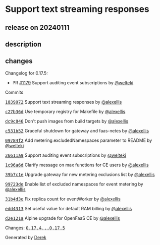 # Support text streaming responses

## release on 20240111

## description

## changes

Changelog for 0.17.5:

* PR <a class="issue-link js-issue-link" data-error-text="Failed to load title" data-id="2039952083" data-permission-text="Title is private" data-url="https://github.com/openfaas/faas-netes/issues/1179" data-hovercard-type="pull_request" data-hovercard-url="/openfaas/faas-netes/pull/1179/hovercard" href="https://github.com/openfaas/faas-netes/pull/1179">#1179</a> Support auditing event subscriptions by <a class="user-mention notranslate" data-hovercard-type="user" data-hovercard-url="/users/welteki/hovercard" data-octo-click="hovercard-link-click" data-octo-dimensions="link_type:self" href="https://github.com/welteki">@welteki</a>

Commits

<a class="commit-link" data-hovercard-type="commit" data-hovercard-url="https://github.com/openfaas/faas-netes/commit/18390724f523ba17b32f71473a568c6d9bff44a0/hovercard" href="https://github.com/openfaas/faas-netes/commit/18390724f523ba17b32f71473a568c6d9bff44a0"><tt>1839072</tt></a> Support text streaming responses by <a class="user-mention notranslate" data-hovercard-type="user" data-hovercard-url="/users/alexellis/hovercard" data-octo-click="hovercard-link-click" data-octo-dimensions="link_type:self" href="https://github.com/alexellis">@alexellis</a>

<a class="commit-link" data-hovercard-type="commit" data-hovercard-url="https://github.com/openfaas/faas-netes/commit/c27b36d255cbe2eb5484b598f512c3427b9acdcb/hovercard" href="https://github.com/openfaas/faas-netes/commit/c27b36d255cbe2eb5484b598f512c3427b9acdcb"><tt>c27b36d</tt></a> Use temporary registry for Makefile by <a class="user-mention notranslate" data-hovercard-type="user" data-hovercard-url="/users/alexellis/hovercard" data-octo-click="hovercard-link-click" data-octo-dimensions="link_type:self" href="https://github.com/alexellis">@alexellis</a>

<a class="commit-link" data-hovercard-type="commit" data-hovercard-url="https://github.com/openfaas/faas-netes/commit/dc9c84659707d5ed61dd429929aa8c8cb89640b1/hovercard" href="https://github.com/openfaas/faas-netes/commit/dc9c84659707d5ed61dd429929aa8c8cb89640b1"><tt>dc9c846</tt></a> Don't push images from build targets by <a class="user-mention notranslate" data-hovercard-type="user" data-hovercard-url="/users/alexellis/hovercard" data-octo-click="hovercard-link-click" data-octo-dimensions="link_type:self" href="https://github.com/alexellis">@alexellis</a>

<a class="commit-link" data-hovercard-type="commit" data-hovercard-url="https://github.com/openfaas/faas-netes/commit/c531b52e699ca4e1a22153fb1d118e489af94e55/hovercard" href="https://github.com/openfaas/faas-netes/commit/c531b52e699ca4e1a22153fb1d118e489af94e55"><tt>c531b52</tt></a> Graceful shutdown for gateway and faas-netes by <a class="user-mention notranslate" data-hovercard-type="user" data-hovercard-url="/users/alexellis/hovercard" data-octo-click="hovercard-link-click" data-octo-dimensions="link_type:self" href="https://github.com/alexellis">@alexellis</a>

<a class="commit-link" data-hovercard-type="commit" data-hovercard-url="https://github.com/openfaas/faas-netes/commit/09784f2116bdc6384536893d82b63d4ca4a726c3/hovercard" href="https://github.com/openfaas/faas-netes/commit/09784f2116bdc6384536893d82b63d4ca4a726c3"><tt>09784f2</tt></a> Add metering.excludedNamespaces parameter to README by <a class="user-mention notranslate" data-hovercard-type="user" data-hovercard-url="/users/welteki/hovercard" data-octo-click="hovercard-link-click" data-octo-dimensions="link_type:self" href="https://github.com/welteki">@welteki</a>

<a class="commit-link" data-hovercard-type="commit" data-hovercard-url="https://github.com/openfaas/faas-netes/commit/26611a9c18bdb71d827c15459fe9fd8efd223f53/hovercard" href="https://github.com/openfaas/faas-netes/commit/26611a9c18bdb71d827c15459fe9fd8efd223f53"><tt>26611a9</tt></a> Support auditing event subscriptions by <a class="user-mention notranslate" data-hovercard-type="user" data-hovercard-url="/users/welteki/hovercard" data-octo-click="hovercard-link-click" data-octo-dimensions="link_type:self" href="https://github.com/welteki">@welteki</a>

<a class="commit-link" data-hovercard-type="commit" data-hovercard-url="https://github.com/openfaas/faas-netes/commit/1c96a6d52b0e8070d75d406f78723f1a0c602b98/hovercard" href="https://github.com/openfaas/faas-netes/commit/1c96a6d52b0e8070d75d406f78723f1a0c602b98"><tt>1c96a6d</tt></a> Clarify message on max functions for CE users by <a class="user-mention notranslate" data-hovercard-type="user" data-hovercard-url="/users/alexellis/hovercard" data-octo-click="hovercard-link-click" data-octo-dimensions="link_type:self" href="https://github.com/alexellis">@alexellis</a>

<a class="commit-link" data-hovercard-type="commit" data-hovercard-url="https://github.com/openfaas/faas-netes/commit/39b7c1eba5f2e9fa56e4192162c519719f8946f2/hovercard" href="https://github.com/openfaas/faas-netes/commit/39b7c1eba5f2e9fa56e4192162c519719f8946f2"><tt>39b7c1e</tt></a> Upgrade gateway for new metering exclusions list by <a class="user-mention notranslate" data-hovercard-type="user" data-hovercard-url="/users/alexellis/hovercard" data-octo-click="hovercard-link-click" data-octo-dimensions="link_type:self" href="https://github.com/alexellis">@alexellis</a>

<a class="commit-link" data-hovercard-type="commit" data-hovercard-url="https://github.com/openfaas/faas-netes/commit/99723dead5086fc276355271e4d77dc7754bc5a9/hovercard" href="https://github.com/openfaas/faas-netes/commit/99723dead5086fc276355271e4d77dc7754bc5a9"><tt>99723de</tt></a> Enable list of excluded namespaces for event metering by <a class="user-mention notranslate" data-hovercard-type="user" data-hovercard-url="/users/alexellis/hovercard" data-octo-click="hovercard-link-click" data-octo-dimensions="link_type:self" href="https://github.com/alexellis">@alexellis</a>

<a class="commit-link" data-hovercard-type="commit" data-hovercard-url="https://github.com/openfaas/faas-netes/commit/31b4d3e3e67ae0d4dfdda5190081da9fa4ec4315/hovercard" href="https://github.com/openfaas/faas-netes/commit/31b4d3e3e67ae0d4dfdda5190081da9fa4ec4315"><tt>31b4d3e</tt></a> Fix replica count for eventWorker by <a class="user-mention notranslate" data-hovercard-type="user" data-hovercard-url="/users/alexellis/hovercard" data-octo-click="hovercard-link-click" data-octo-dimensions="link_type:self" href="https://github.com/alexellis">@alexellis</a>

<a class="commit-link" data-hovercard-type="commit" data-hovercard-url="https://github.com/openfaas/faas-netes/commit/edd431346b03bf25df0171d724da2b534d0e1dd0/hovercard" href="https://github.com/openfaas/faas-netes/commit/edd431346b03bf25df0171d724da2b534d0e1dd0"><tt>edd4313</tt></a> Set useful value for default RAM billing by <a class="user-mention notranslate" data-hovercard-type="user" data-hovercard-url="/users/alexellis/hovercard" data-octo-click="hovercard-link-click" data-octo-dimensions="link_type:self" href="https://github.com/alexellis">@alexellis</a>

<a class="commit-link" data-hovercard-type="commit" data-hovercard-url="https://github.com/openfaas/faas-netes/commit/d2e121a7ab95734c1d046f116625dfea38ba0b91/hovercard" href="https://github.com/openfaas/faas-netes/commit/d2e121a7ab95734c1d046f116625dfea38ba0b91"><tt>d2e121a</tt></a> Alpine upgrade for OpenFaaS CE by <a class="user-mention notranslate" data-hovercard-type="user" data-hovercard-url="/users/alexellis/hovercard" data-octo-click="hovercard-link-click" data-octo-dimensions="link_type:self" href="https://github.com/alexellis">@alexellis</a>

Changes: <a class="commit-link" href="https://github.com/openfaas/faas-netes/compare/0.17.4...0.17.5"><tt>0.17.4...0.17.5</tt></a>

Generated by <a href="https://github.com/alexellis/derek/">Derek</a>

